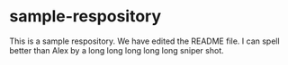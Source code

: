 # sample-respository
This is a sample respository.
We have edited the README file.
I can spell better than Alex by a long long long long long sniper shot. 

